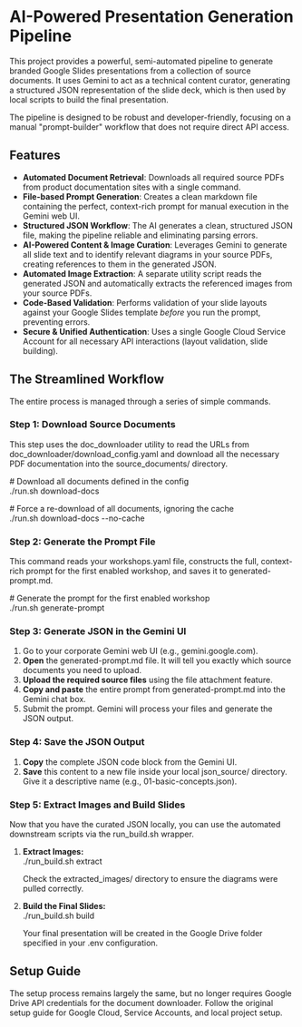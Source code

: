 # **AI-Powered Presentation Generation Pipeline**

This project provides a powerful, semi-automated pipeline to generate branded Google Slides presentations from a collection of source documents. It uses Gemini to act as a technical content curator, generating a structured JSON representation of the slide deck, which is then used by local scripts to build the final presentation.

The pipeline is designed to be robust and developer-friendly, focusing on a manual "prompt-builder" workflow that does not require direct API access.

## **Features**

* **Automated Document Retrieval**: Downloads all required source PDFs from product documentation sites with a single command.  
* **File-based Prompt Generation**: Creates a clean markdown file containing the perfect, context-rich prompt for manual execution in the Gemini web UI.  
* **Structured JSON Workflow**: The AI generates a clean, structured JSON file, making the pipeline reliable and eliminating parsing errors.  
* **AI-Powered Content & Image Curation**: Leverages Gemini to generate all slide text and to identify relevant diagrams in your source PDFs, creating references to them in the generated JSON.  
* **Automated Image Extraction**: A separate utility script reads the generated JSON and automatically extracts the referenced images from your source PDFs.  
* **Code-Based Validation**: Performs validation of your slide layouts against your Google Slides template *before* you run the prompt, preventing errors.  
* **Secure & Unified Authentication**: Uses a single Google Cloud Service Account for all necessary API interactions (layout validation, slide building).

## **The Streamlined Workflow**

The entire process is managed through a series of simple commands.

### **Step 1: Download Source Documents**

This step uses the doc\_downloader utility to read the URLs from doc\_downloader/download\_config.yaml and download all the necessary PDF documentation into the source\_documents/ directory.

\# Download all documents defined in the config  
./run.sh download-docs

\# Force a re-download of all documents, ignoring the cache  
./run.sh download-docs \--no-cache

### **Step 2: Generate the Prompt File**

This command reads your workshops.yaml file, constructs the full, context-rich prompt for the first enabled workshop, and saves it to generated-prompt.md.

\# Generate the prompt for the first enabled workshop  
./run.sh generate-prompt

### **Step 3: Generate JSON in the Gemini UI**

1. Go to your corporate Gemini web UI (e.g., gemini.google.com).  
2. **Open** the generated-prompt.md file. It will tell you exactly which source documents you need to upload.  
3. **Upload the required source files** using the file attachment feature.  
4. **Copy and paste** the entire prompt from generated-prompt.md into the Gemini chat box.  
5. Submit the prompt. Gemini will process your files and generate the JSON output.

### **Step 4: Save the JSON Output**

1. **Copy** the complete JSON code block from the Gemini UI.  
2. **Save** this content to a new file inside your local json\_source/ directory. Give it a descriptive name (e.g., 01-basic-concepts.json).

### **Step 5: Extract Images and Build Slides**

Now that you have the curated JSON locally, you can use the automated downstream scripts via the run\_build.sh wrapper.

1. **Extract Images:**  
   ./run\_build.sh extract

   Check the extracted\_images/ directory to ensure the diagrams were pulled correctly.  
2. **Build the Final Slides:**  
   ./run\_build.sh build

   Your final presentation will be created in the Google Drive folder specified in your .env configuration.

## **Setup Guide**

The setup process remains largely the same, but no longer requires Google Drive API credentials for the document downloader. Follow the original setup guide for Google Cloud, Service Accounts, and local project setup.